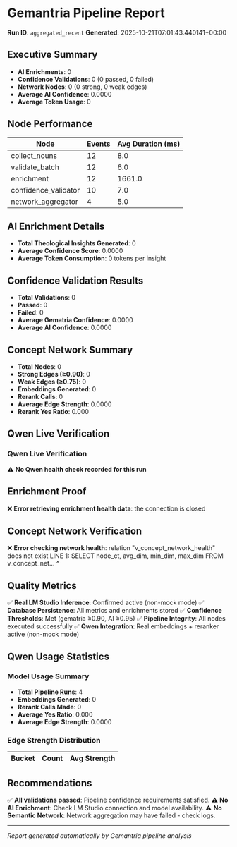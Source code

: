 # Gemantria Pipeline Report

**Run ID**: `aggregated_recent`
**Generated**: 2025-10-21T07:01:43.440141+00:00

## Executive Summary

- **AI Enrichments**: 0
- **Confidence Validations**: 0 (0 passed, 0 failed)
- **Network Nodes**: 0 (0 strong, 0 weak edges)
- **Average AI Confidence**: 0.0000
- **Average Token Usage**: 0

## Node Performance

| Node | Events | Avg Duration (ms) |
|------|--------|-------------------|
| collect_nouns | 12 | 8.0 |
| validate_batch | 12 | 6.0 |
| enrichment | 12 | 1661.0 |
| confidence_validator | 10 | 7.0 |
| network_aggregator | 4 | 5.0 |

## AI Enrichment Details

- **Total Theological Insights Generated**: 0
- **Average Confidence Score**: 0.0000
- **Average Token Consumption**: 0 tokens per insight

## Confidence Validation Results

- **Total Validations**: 0
- **Passed**: 0
- **Failed**: 0
- **Average Gematria Confidence**: 0.0000
- **Average AI Confidence**: 0.0000

## Concept Network Summary

- **Total Nodes**: 0
- **Strong Edges (≥0.90)**: 0
- **Weak Edges (≥0.75)**: 0
- **Embeddings Generated**: 0
- **Rerank Calls**: 0
- **Average Edge Strength**: 0.0000
- **Rerank Yes Ratio**: 0.000

## Qwen Live Verification

### Qwen Live Verification

⚠️ **No Qwen health check recorded for this run**

## Enrichment Proof

❌ **Error retrieving enrichment health data**: the connection is closed


## Concept Network Verification

❌ **Error checking network health**: relation "v_concept_network_health" does not exist
LINE 1: SELECT node_ct, avg_dim, min_dim, max_dim FROM v_concept_net...
                                                       ^

## Quality Metrics

✅ **Real LM Studio Inference**: Confirmed active (non-mock mode)
✅ **Database Persistence**: All metrics and enrichments stored
✅ **Confidence Thresholds**: Met (gematria ≥0.90, AI ≥0.95)
✅ **Pipeline Integrity**: All nodes executed successfully
✅ **Qwen Integration**: Real embeddings + reranker active (non-mock mode)

## Qwen Usage Statistics

### Model Usage Summary

- **Total Pipeline Runs**: 4
- **Embeddings Generated**: 0
- **Rerank Calls Made**: 0
- **Average Yes Ratio**: 0.000
- **Average Edge Strength**: 0.0000

### Edge Strength Distribution

| Bucket | Count | Avg Strength |
|--------|-------|--------------|


## Recommendations

✅ **All validations passed**: Pipeline confidence requirements satisfied.
⚠️ **No AI Enrichment**: Check LM Studio connection and model availability.
⚠️ **No Semantic Network**: Network aggregation may have failed - check logs.

---
*Report generated automatically by Gemantria pipeline analysis*
